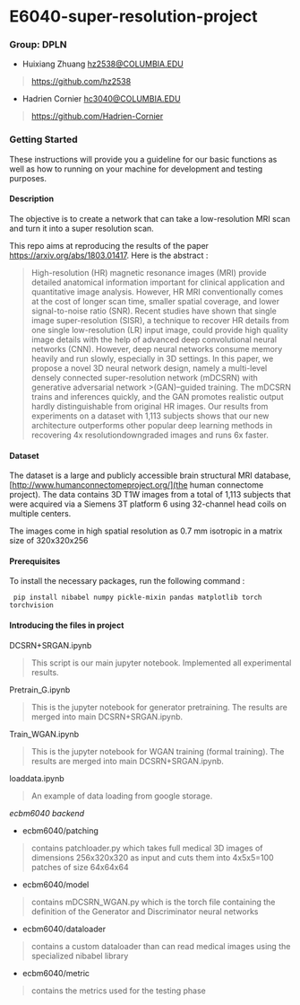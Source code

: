 # E6040-super-resolution-project


### Group: DPLN
* 	Huixiang Zhuang hz2538@COLUMBIA.EDU
>https://github.com/hz2538
* 	Hadrien Cornier hc3040@COLUMBIA.EDU
>https://github.com/Hadrien-Cornier

### Getting Started
These instructions will provide you a guideline for our basic functions as well as how to running on your machine for development and testing purposes.

#### Description 
The objective is to create a network that can take a low-resolution MRI scan and turn it into a super resolution scan.

This repo aims at reproducing the results of the paper https://arxiv.org/abs/1803.01417. Here is the abstract :
>High-resolution (HR) magnetic resonance images (MRI) provide detailed anatomical information important for clinical application and quantitative
image analysis. However, HR MRI conventionally comes at the cost of longer
scan time, smaller spatial coverage, and lower signal-to-noise ratio (SNR). Recent studies have shown that single image super-resolution (SISR), a technique
to recover HR details from one single low-resolution (LR) input image, could
provide high quality image details with the help of advanced deep convolutional
neural networks (CNN). However, deep neural networks consume memory heavily and run slowly, especially in 3D settings. In this paper, we propose a novel
3D neural network design, namely a multi-level densely connected super-resolution network (mDCSRN) with generative adversarial network >(GAN)–guided
training. The mDCSRN trains and inferences quickly, and the GAN promotes
realistic output hardly distinguishable from original HR images. Our results from
experiments on a dataset with 1,113 subjects shows that our new architecture
outperforms other popular deep learning methods in recovering 4x resolutiondowngraded images and runs 6x faster.

#### Dataset
The dataset is a large and publicly accessible brain structural MRI database, [http://www.humanconnectomeproject.org/](the human connectome project). The data contains 3D
T1W images from a total of 1,113 subjects that were acquired via a Siemens 3T platform 
6
using 32-channel head coils on multiple centers. 

The images come in high spatial resolution as 0.7 mm isotropic in a matrix size of 320x320x256

#### Prerequisites
To install the necessary packages, run the following command :

<code> pip install nibabel numpy pickle-mixin pandas matplotlib torch torchvision</code>
#### Introducing the files in project
DCSRN+SRGAN.ipynb
>This script is our main jupyter notebook. Implemented all experimental results.
>

Pretrain_G.ipynb
>This is the jupyter notebook for generator pretraining. 
>The results are merged into main DCSRN+SRGAN.ipynb.

Train_WGAN.ipynb
>This is the jupyter notebook for WGAN training (formal training).
>The results are merged into main DCSRN+SRGAN.ipynb.

loaddata.ipynb
>An example of data loading from google storage.

*ecbm6040 backend*

* ecbm6040/patching
>contains patchloader.py which takes full medical 3D images of dimensions 256x320x320 as input and cuts them into 4x5x5=100 patches of size 64x64x64

* ecbm6040/model
>contains mDCSRN_WGAN.py which is the torch file containing the definition of the Generator and Discriminator neural networks

* ecbm6040/dataloader
>contains a custom dataloader than can read medical images using the specialized nibabel library

* ecbm6040/metric
>contains the metrics used for the testing phase
